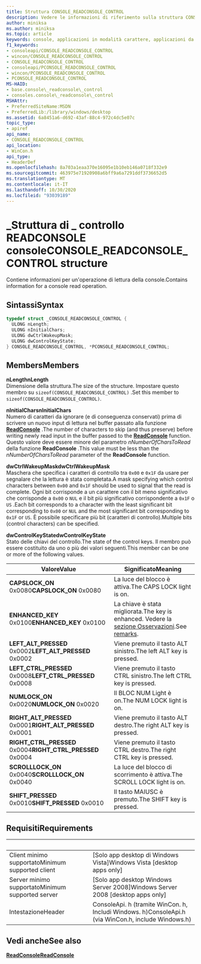 ```yaml
---
title: Struttura CONSOLE_READCONSOLE_CONTROL
description: Vedere le informazioni di riferimento sulla struttura CONSOLE_READCONSOLE_CONTROL, che contiene informazioni per un'operazione di lettura della console.
author: miniksa
ms.author: miniksa
ms.topic: article
keywords: console, applicazioni in modalità carattere, applicazioni da riga di comando, applicazioni di terminale, api della console
f1_keywords:
- consoleapi/CONSOLE_READCONSOLE_CONTROL
- wincon/CONSOLE_READCONSOLE_CONTROL
- CONSOLE_READCONSOLE_CONTROL
- consoleapi/PCONSOLE_READCONSOLE_CONTROL
- wincon/PCONSOLE_READCONSOLE_CONTROL
- PCONSOLE_READCONSOLE_CONTROL
MS-HAID:
- base.console\_readconsole\_control
- consoles.console\_readconsole\_control
MSHAttr:
- PreferredSiteName:MSDN
- PreferredLib:/library/windows/desktop
ms.assetid: 6a8451a6-d692-43af-88c4-972c4dc5e07c
topic_type:
- apiref
api_name:
- CONSOLE_READCONSOLE_CONTROL
api_location:
- WinCon.h
api_type:
- HeaderDef
ms.openlocfilehash: 8a703a1eaa370e16095e1b10eb146a0718f332e9
ms.sourcegitcommit: 463975e71920908a6bff9a6a7291ddf3736652d5
ms.translationtype: MT
ms.contentlocale: it-IT
ms.lasthandoff: 10/30/2020
ms.locfileid: "93039189"
---
```

# <a name="console_readconsole_control-structure"></a><span data-ttu-id="1ff3c-104">\_Struttura di \_ controllo READCONSOLE console</span><span class="sxs-lookup"><span data-stu-id="1ff3c-104">CONSOLE\_READCONSOLE\_CONTROL structure</span></span>

<span data-ttu-id="1ff3c-105">Contiene informazioni per un'operazione di lettura della console.</span><span class="sxs-lookup"><span data-stu-id="1ff3c-105">Contains information for a console read operation.</span></span>

## <a name="syntax"></a><span data-ttu-id="1ff3c-106">Sintassi</span><span class="sxs-lookup"><span data-stu-id="1ff3c-106">Syntax</span></span>

```C
typedef struct _CONSOLE_READCONSOLE_CONTROL {
  ULONG nLength;
  ULONG nInitialChars;
  ULONG dwCtrlWakeupMask;
  ULONG dwControlKeyState;
} CONSOLE_READCONSOLE_CONTROL, *PCONSOLE_READCONSOLE_CONTROL;
```

## <a name="members"></a><span data-ttu-id="1ff3c-107">Members</span><span class="sxs-lookup"><span data-stu-id="1ff3c-107">Members</span></span>

<span data-ttu-id="1ff3c-108">**nLength**</span><span class="sxs-lookup"><span data-stu-id="1ff3c-108">**nLength**</span></span>  
<span data-ttu-id="1ff3c-109">Dimensione della struttura.</span><span class="sxs-lookup"><span data-stu-id="1ff3c-109">The size of the structure.</span></span> <span data-ttu-id="1ff3c-110">Impostare questo membro su `sizeof(CONSOLE_READCONSOLE_CONTROL)` .</span><span class="sxs-lookup"><span data-stu-id="1ff3c-110">Set this member to `sizeof(CONSOLE_READCONSOLE_CONTROL)`.</span></span>

<span data-ttu-id="1ff3c-111">**nInitialChars**</span><span class="sxs-lookup"><span data-stu-id="1ff3c-111">**nInitialChars**</span></span>  
<span data-ttu-id="1ff3c-112">Numero di caratteri da ignorare (e di conseguenza conservati) prima di scrivere un nuovo input di lettura nel buffer passato alla funzione [**ReadConsole**](readconsole.md) .</span><span class="sxs-lookup"><span data-stu-id="1ff3c-112">The number of characters to skip (and thus preserve) before writing newly read input in the buffer passed to the [**ReadConsole**](readconsole.md) function.</span></span> <span data-ttu-id="1ff3c-113">Questo valore deve essere minore del parametro *nNumberOfCharsToRead* della funzione **ReadConsole** .</span><span class="sxs-lookup"><span data-stu-id="1ff3c-113">This value must be less than the *nNumberOfCharsToRead* parameter of the **ReadConsole** function.</span></span>

<span data-ttu-id="1ff3c-114">**dwCtrlWakeupMask**</span><span class="sxs-lookup"><span data-stu-id="1ff3c-114">**dwCtrlWakeupMask**</span></span>  
<span data-ttu-id="1ff3c-115">Maschera che specifica i caratteri di controllo tra `0x00` e `0x1F` da usare per segnalare che la lettura è stata completata.</span><span class="sxs-lookup"><span data-stu-id="1ff3c-115">A mask specifying which control characters between `0x00` and `0x1F` should be used to signal that the read is complete.</span></span> <span data-ttu-id="1ff3c-116">Ogni bit corrisponde a un carattere con il bit meno significativo che corrisponde a `0x00` o `NUL` e il bit più significativo corrispondente a `0x1F` o `US` .</span><span class="sxs-lookup"><span data-stu-id="1ff3c-116">Each bit corresponds to a character with the least significant bit corresponding to `0x00` or `NUL` and the most significant bit corresponding to `0x1F` or `US`.</span></span> <span data-ttu-id="1ff3c-117">È possibile specificare più bit (caratteri di controllo).</span><span class="sxs-lookup"><span data-stu-id="1ff3c-117">Multiple bits (control characters) can be specified.</span></span>

<span data-ttu-id="1ff3c-118">**dwControlKeyState**</span><span class="sxs-lookup"><span data-stu-id="1ff3c-118">**dwControlKeyState**</span></span>  
<span data-ttu-id="1ff3c-119">Stato delle chiavi del controllo.</span><span class="sxs-lookup"><span data-stu-id="1ff3c-119">The state of the control keys.</span></span> <span data-ttu-id="1ff3c-120">Il membro può essere costituito da uno o più dei valori seguenti.</span><span class="sxs-lookup"><span data-stu-id="1ff3c-120">This member can be one or more of the following values.</span></span>

| <span data-ttu-id="1ff3c-121">Valore</span><span class="sxs-lookup"><span data-stu-id="1ff3c-121">Value</span></span> | <span data-ttu-id="1ff3c-122">Significato</span><span class="sxs-lookup"><span data-stu-id="1ff3c-122">Meaning</span></span> |
|-|-|
| <span data-ttu-id="1ff3c-123">**CAPSLOCK_ON** 0x0080</span><span class="sxs-lookup"><span data-stu-id="1ff3c-123">**CAPSLOCK_ON** 0x0080</span></span> | <span data-ttu-id="1ff3c-124">La luce del blocco è attiva.</span><span class="sxs-lookup"><span data-stu-id="1ff3c-124">The CAPS LOCK light is on.</span></span> |
| <span data-ttu-id="1ff3c-125">**ENHANCED_KEY** 0x0100</span><span class="sxs-lookup"><span data-stu-id="1ff3c-125">**ENHANCED_KEY** 0x0100</span></span> | <span data-ttu-id="1ff3c-126">La chiave è stata migliorata.</span><span class="sxs-lookup"><span data-stu-id="1ff3c-126">The key is enhanced.</span></span> <span data-ttu-id="1ff3c-127">Vedere la [sezione Osservazioni](key-event-record-str.md#remarks).</span><span class="sxs-lookup"><span data-stu-id="1ff3c-127">See [remarks](key-event-record-str.md#remarks).</span></span> |
| <span data-ttu-id="1ff3c-128">**LEFT_ALT_PRESSED** 0x0002</span><span class="sxs-lookup"><span data-stu-id="1ff3c-128">**LEFT_ALT_PRESSED** 0x0002</span></span> | <span data-ttu-id="1ff3c-129">Viene premuto il tasto ALT sinistro.</span><span class="sxs-lookup"><span data-stu-id="1ff3c-129">The left ALT key is pressed.</span></span> |
| <span data-ttu-id="1ff3c-130">**LEFT_CTRL_PRESSED** 0x0008</span><span class="sxs-lookup"><span data-stu-id="1ff3c-130">**LEFT_CTRL_PRESSED** 0x0008</span></span> | <span data-ttu-id="1ff3c-131">Viene premuto il tasto CTRL sinistro.</span><span class="sxs-lookup"><span data-stu-id="1ff3c-131">The left CTRL key is pressed.</span></span> |
| <span data-ttu-id="1ff3c-132">**NUMLOCK_ON** 0x0020</span><span class="sxs-lookup"><span data-stu-id="1ff3c-132">**NUMLOCK_ON** 0x0020</span></span> | <span data-ttu-id="1ff3c-133">Il BLOC NUM Light è on.</span><span class="sxs-lookup"><span data-stu-id="1ff3c-133">The NUM LOCK light is on.</span></span> |
| <span data-ttu-id="1ff3c-134">**RIGHT_ALT_PRESSED** 0x0001</span><span class="sxs-lookup"><span data-stu-id="1ff3c-134">**RIGHT_ALT_PRESSED** 0x0001</span></span> | <span data-ttu-id="1ff3c-135">Viene premuto il tasto ALT destro.</span><span class="sxs-lookup"><span data-stu-id="1ff3c-135">The right ALT key is pressed.</span></span> |
| <span data-ttu-id="1ff3c-136">**RIGHT_CTRL_PRESSED** 0x0004</span><span class="sxs-lookup"><span data-stu-id="1ff3c-136">**RIGHT_CTRL_PRESSED** 0x0004</span></span> | <span data-ttu-id="1ff3c-137">Viene premuto il tasto CTRL destro.</span><span class="sxs-lookup"><span data-stu-id="1ff3c-137">The right CTRL key is pressed.</span></span> |
| <span data-ttu-id="1ff3c-138">**SCROLLLOCK_ON** 0x0040</span><span class="sxs-lookup"><span data-stu-id="1ff3c-138">**SCROLLLOCK_ON** 0x0040</span></span> | <span data-ttu-id="1ff3c-139">La luce del blocco di scorrimento è attiva.</span><span class="sxs-lookup"><span data-stu-id="1ff3c-139">The SCROLL LOCK light is on.</span></span> |
| <span data-ttu-id="1ff3c-140">**SHIFT_PRESSED** 0x0010</span><span class="sxs-lookup"><span data-stu-id="1ff3c-140">**SHIFT_PRESSED** 0x0010</span></span> | <span data-ttu-id="1ff3c-141">Il tasto MAIUSC è premuto.</span><span class="sxs-lookup"><span data-stu-id="1ff3c-141">The SHIFT key is pressed.</span></span> |

## <a name="requirements"></a><span data-ttu-id="1ff3c-142">Requisiti</span><span class="sxs-lookup"><span data-stu-id="1ff3c-142">Requirements</span></span>

| &nbsp; | &nbsp; |
|-|-|
| <span data-ttu-id="1ff3c-143">Client minimo supportato</span><span class="sxs-lookup"><span data-stu-id="1ff3c-143">Minimum supported client</span></span> | <span data-ttu-id="1ff3c-144">\[Solo app desktop di Windows Vista\]</span><span class="sxs-lookup"><span data-stu-id="1ff3c-144">Windows Vista \[desktop apps only\]</span></span> |
| <span data-ttu-id="1ff3c-145">Server minimo supportato</span><span class="sxs-lookup"><span data-stu-id="1ff3c-145">Minimum supported server</span></span> | <span data-ttu-id="1ff3c-146">\[Solo app desktop Windows Server 2008\]</span><span class="sxs-lookup"><span data-stu-id="1ff3c-146">Windows Server 2008 \[desktop apps only\]</span></span> |
| <span data-ttu-id="1ff3c-147">Intestazione</span><span class="sxs-lookup"><span data-stu-id="1ff3c-147">Header</span></span> | <span data-ttu-id="1ff3c-148">ConsoleApi. h (tramite WinCon. h, Includi Windows. h)</span><span class="sxs-lookup"><span data-stu-id="1ff3c-148">ConsoleApi.h (via WinCon.h, include Windows.h)</span></span> |

## <a name="see-also"></a><span data-ttu-id="1ff3c-149">Vedi anche</span><span class="sxs-lookup"><span data-stu-id="1ff3c-149">See also</span></span>

[<span data-ttu-id="1ff3c-150">**ReadConsole**</span><span class="sxs-lookup"><span data-stu-id="1ff3c-150">**ReadConsole**</span></span>](readconsole.md)
